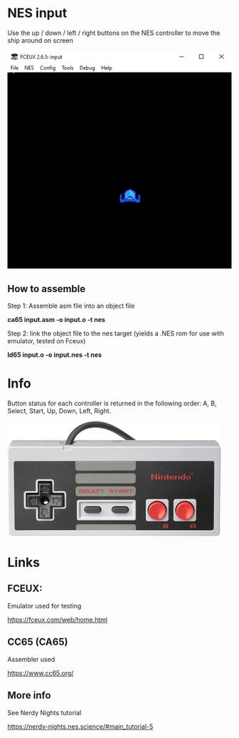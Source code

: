 # NES input

Use the up / down / left / right buttons on the NES controller to move the ship around on screen

![screenshot](scrshot.png)

## How to assemble

Step 1: Assemble asm file into an object file

**ca65 input.asm -o input.o -t nes**

Step 2: link the object file to the nes target (yields a .NES rom for use with emulator, tested on Fceux)

**ld65 input.o -o input.nes -t nes**

# Info

Button status for each controller is returned in the following order: A, B, Select, Start, Up, Down, Left, Right.

![NES controller](controller.png)

# Links

## FCEUX:

Emulator used for testing

https://fceux.com/web/home.html

## CC65 (CA65)

Assembler used

https://www.cc65.org/

## More info

See Nerdy Nights tutorial

https://nerdy-nights.nes.science/#main_tutorial-5